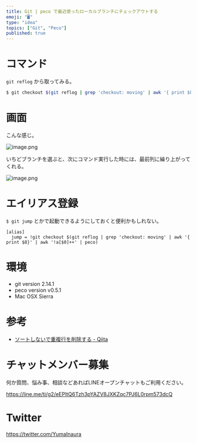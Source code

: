 ```yaml
---
title: Git | peco で最近使ったローカルブランチにチェックアウトする
emoji: "🖥"
type: "idea"
topics: ["Git", "Peco"]
published: true
---
```


# コマンド

`git reflog` から取ってみる。

```bash
$ git checkout $(git reflog | grep 'checkout: moving' | awk '{ print $8}' | awk '!a[$0]++' | peco)
```

# 画面

こんな感じ。

![image.png](https://qiita-image-store.s3.amazonaws.com/0/89618/913962c4-9f81-79dc-25a3-d26b4d99edca.png)

いちどブランチを選ぶと、次にコマンド実行した時には、最前列に繰り上がってくれる。

![image.png](https://qiita-image-store.s3.amazonaws.com/0/89618/80bf7616-e923-7bc8-8cb3-c743f37b2be6.png)

# エイリアス登録

`$ git jump` とかで起動できるようにしておくと便利かもしれない。

```
[alias]
  jump = !git checkout $(git reflog | grep 'checkout: moving' | awk '{ print $8}' | awk '!a[$0]++' | peco)
```

# 環境

- git version 2.14.1
- peco version v0.5.1
- Mac OSX Sierra

# 参考

- [ソートしないで重複行を削除する - Qiita](https://qiita.com/arcizan/items/9cf19cd982fa65f87546)








<!-- Update From Qiita API -->

# チャットメンバー募集


何か質問、悩み事、相談などあればLINEオープンチャットもご利用ください。

https://line.me/ti/g2/eEPltQ6Tzh3pYAZV8JXKZqc7PJ6L0rpm573dcQ





# Twitter


https://twitter.com/YumaInaura


<!-- Update From Qiita API -->



